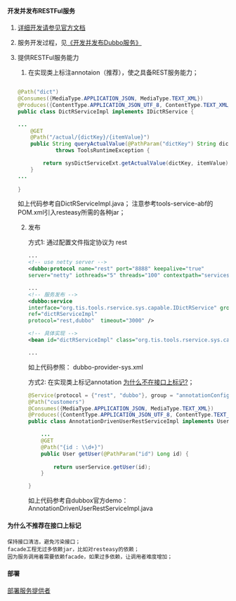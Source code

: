 
#### 开发并发布RESTFul服务

1. [详细开发请参见官方文档](http://dangdangdotcom.github.io/dubbox/rest.html "") 

1. 服务开发过程，见[《开发并发布Dubbo服务》](./开发并发布Dubbo服务.MD "")

1. 提供RESTFul服务能力

	1. 在实现类上标注annotaion（推荐），使之具备REST服务能力；

	``` java
	
	@Path("dict")
	@Consumes({MediaType.APPLICATION_JSON, MediaType.TEXT_XML})
	@Produces({ContentType.APPLICATION_JSON_UTF_8, ContentType.TEXT_XML_UTF_8})
	public class DictRServiceImpl implements IDictRService {
	
	...
		@GET
		@Path("/actual/{dictKey}/{itemValue}")
		public String queryActualValue(@PathParam("dictKey") String dictKey, @PathParam("itemValue") String itemValue)
				throws ToolsRuntimeException {
	
			return sysDictServiceExt.getActualValue(dictKey, itemValue);
		}
	...
		
	}
	
	```
	
	如上代码参考自DictRServiceImpl.java；
	注意参考tools-service-abf的POM.xml引入resteasy所需的各种jar；
	
	2. 发布
	
		方式1: 通过配置文件指定协议为 rest
	
		``` xml
		...
		<!-- use netty server -->
		<dubbo:protocol name="rest" port="8888" keepalive="true"
		server="netty" iothreads="5" threads="100" contextpath="services">

		...
		<!-- 服务发布 -->
		<dubbo:service
		interface="org.tis.tools.rservice.sys.capable.IDictRService" group="sys" version="1.0"
		ref="dictRServiceImpl"
		protocol="rest,dubbo"  timeout="3000" />

		<!-- 具体实现 -->
	 	<bean id="dictRServiceImpl" class="org.tis.tools.rservice.sys.capable.DictRServiceImpl" />
		
		...

		```
		如上代码参照： dubbo-provider-sys.xml

		方式2: 在实现类上标记annotation [为什么不在接口上标记?](#为什么不推荐在接口上标记 "")；
		
		``` java
		@Service(protocol = {"rest", "dubbo"}, group = "annotationConfig", validation = "true")
		@Path("customers")
		@Consumes({MediaType.APPLICATION_JSON, MediaType.TEXT_XML})
		@Produces({ContentType.APPLICATION_JSON_UTF_8, ContentType.TEXT_XML_UTF_8})
		public class AnnotationDrivenUserRestServiceImpl implements UserRestService {
		
			...
			@GET
		    @Path("{id : \\d+}")
		    public User getUser(@PathParam("id") Long id) {
		        
		        return userService.getUser(id);
		    }
		
		}

		```
		如上代码参考自dubbox官方demo： AnnotationDrivenUserRestServiceImpl.java 
	

#### 为什么不推荐在接口上标记

	保持接口清洁，避免污染接口；
	facade工程无过多依赖jar，比如对resteasy的依赖；
	因为服务调用着需要依赖facade，如果过多依赖，让调用者难度增加；

	
#### 部署
	
[部署服务提供者](./部署服务提供者.MD "")
